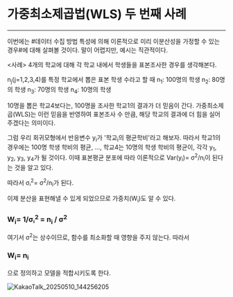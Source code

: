 # 가중최소제곱법(WLS) 두 번째 사례
---
이번에는 #데이터 수집 방법 특성에 의해 이론적으로 미리 이분산성을 가정할 수 있는 경우#에 대해 살펴볼 것이다.
말이 어렵지만, 예시는 직관적이다.

<사례>
4개의 학교에 대해 각 학교 내에서 학생들을 표본조사한 경우를 생각해본다. 

n<sub>j</sub>(j=1,2,3,4)를 특정 학교에서 뽑은 표본 학생 수라고 할 때
n<sub>1</sub>: 100명의 학생
n<sub>2</sub>: 80명의 학생
n<sub>3</sub>: 70명의 학생
n<sub>4</sub>: 10명의 학생

10명을 뽑은 학교4보다는, 100명을 조사한 학교1의 결과가 더 믿음이 간다. 가중최소제곱(WLS)는 이런 믿음을 반영하여 표본조사 수 만큼, 해당 학교의 결과에 더 힘을 실어주겠다는 의미이다.

그럼 우리 회귀모형에서 반응변수 y<sub>i</sub>가 '학교<sub>i</sub>의 평균학비'라고 해보자. 
따라서 학교1의 경우에는 100명 학생 학비의 평균, ..., 학교4는 10명의 학생 학비의 평균이, 각각 y<sub>1</sub>, y<sub>2</sub>, y<sub>3</sub>, y<sub>4</sub>가 될 것이다.
이때 표본평균 분포에 따라 이론적으로
Var(y<sub>i</sub>)= σ<sup>2</sup>/n<sub>i</sub>이 된다는 것을 알고 있다.

따라서 σᵢ<sup>2</sup>= σ<sup>2</sup>/n<sub>i</sub>가 된다.

이제 분산을 표현해낼 수 있게 되었으므로 가중치(W<sub>i</sub>)도 알 수 있다. 

### W<sub>i</sub>= 1/σᵢ<sup>2</sup> = n<sub>i</sub> / σ<sup>2</sup>

여기서 σ<sup>2</sup>는 상수이므로, 함수를 최소화할 때 영향을 주지 않는다. 
따라서
### W<sub>i</sub>= n<sub>i</sub>
으로 정의하고 모델을 적합시키도록 한다.


![KakaoTalk_20250510_144256205](https://github.com/user-attachments/assets/3d6ded0d-5aba-4702-929c-0d9f85792687)
